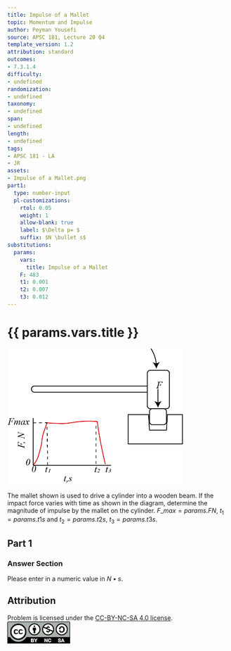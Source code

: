 ```yaml
---
title: Impulse of a Mallet
topic: Momentum and Impulse
author: Peyman Yousefi
source: APSC 181, Lecture 20 Q4
template_version: 1.2
attribution: standard
outcomes:
- 7.3.1.4
difficulty:
- undefined
randomization:
- undefined
taxonomy:
- undefined
span:
- undefined
length:
- undefined
tags:
- APSC 181 - LA
- JR
assets:
- Impulse of a Mallet.png
part1:
  type: number-input
  pl-customizations:
    rtol: 0.05
    weight: 1
    allow-blank: true
    label: $\Delta p= $
    suffix: $N \bullet s$
substitutions:
  params:
    vars:
      title: Impulse of a Mallet
    F: 483
    t1: 0.001
    t2: 0.007
    t3: 0.012
---
```

# {{ params.vars.title }}
<img src="Impulse of a Mallet.png" width=400>

The mallet shown is used to drive a cylinder into a wooden beam.
If the impact force varies with time as shown in the diagram, determine the magnitude of impulse by the mallet on the cylinder.
$F\_{max} = {{params.F}} N$, $t_1 = {{params.t1}}s$ and $t_2 = {{params.t2}}s$,  $t_3 = {{params.t3}}s$.

## Part 1

### Answer Section

Please enter in a numeric value in $N \bullet s$.

## Attribution

Problem is licensed under the [CC-BY-NC-SA 4.0 license](https://creativecommons.org/licenses/by-nc-sa/4.0/).<br> ![The Creative Commons 4.0 license requiring attribution-BY, non-commercial-NC, and share-alike-SA license.](https://raw.githubusercontent.com/firasm/bits/master/by-nc-sa.png)